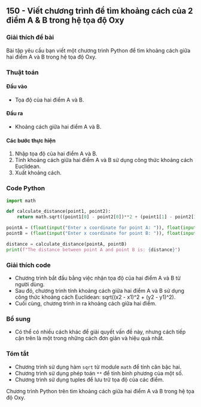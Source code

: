 ## 150 - Viết chương trình để tìm khoảng cách của 2 điểm A & B trong hệ tọa độ Oxy

### Giải thích đề bài

Bài tập yêu cầu bạn viết một chương trình Python để tìm khoảng cách giữa hai điểm A và B trong hệ tọa độ Oxy.

### Thuật toán

#### Đầu vào

- Tọa độ của hai điểm A và B.

#### Đầu ra

- Khoảng cách giữa hai điểm A và B.

#### Các bước thực hiện

1. Nhập tọa độ của hai điểm A và B.
2. Tính khoảng cách giữa hai điểm A và B sử dụng công thức khoảng cách Euclidean.
3. Xuất khoảng cách.

### Code Python

```python
import math

def calculate_distance(point1, point2):
    return math.sqrt((point1[0] - point2[0])**2 + (point1[1] - point2[1])**2)

pointA = (float(input("Enter x coordinate for point A: ")), float(input("Enter y coordinate for point A: ")))
pointB = (float(input("Enter x coordinate for point B: ")), float(input("Enter y coordinate for point B: ")))

distance = calculate_distance(pointA, pointB)
print(f"The distance between point A and point B is: {distance}")
```

### Giải thích code

- Chương trình bắt đầu bằng việc nhận tọa độ của hai điểm A và B từ người dùng.
- Sau đó, chương trình tính khoảng cách giữa hai điểm A và B sử dụng công thức khoảng cách Euclidean: sqrt((x2 - x1)^2 + (y2 - y1)^2).
- Cuối cùng, chương trình in ra khoảng cách giữa hai điểm.

### Bổ sung

- Có thể có nhiều cách khác để giải quyết vấn đề này, nhưng cách tiếp cận trên là một trong những cách đơn giản và hiệu quả nhất.

### Tóm tắt

- Chương trình sử dụng hàm `sqrt` từ module `math` để tính căn bậc hai.
- Chương trình sử dụng phép toán `**` để tính bình phương của một số.
- Chương trình sử dụng tuples để lưu trữ tọa độ của các điểm.

Chương trình Python trên tìm khoảng cách giữa hai điểm A và B trong hệ tọa độ Oxy.
